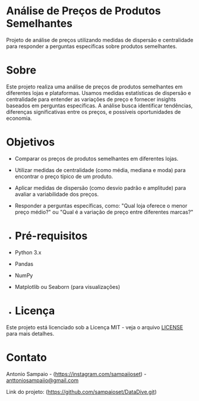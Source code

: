 # Análise de Preços de Produtos Semelhantes
Projeto de análise de preços utilizando medidas de dispersão e centralidade para responder a perguntas específicas sobre produtos semelhantes.

# Sobre

Este projeto realiza uma análise de preços de produtos semelhantes em diferentes lojas e plataformas. Usamos medidas estatísticas de dispersão e 
centralidade para entender as variações de preço e fornecer insights baseados em perguntas específicas. A análise busca identificar tendências, 
diferenças significativas entre os preços, e possíveis oportunidades de economia.

# Objetivos

- Comparar os preços de produtos semelhantes em diferentes lojas.
- Utilizar medidas de centralidade (como média, mediana e moda) para encontrar o preço típico de um produto.
- Aplicar medidas de dispersão (como desvio padrão e amplitude) para avaliar a variabilidade dos preços.
- Responder a perguntas específicas, como: "Qual loja oferece o menor preço médio?" ou "Qual é a variação de preço entre diferentes marcas?"

- # Pré-requisitos

- Python 3.x
- Pandas
- NumPy
- Matplotlib ou Seaborn (para visualizações)

- # Licença

Este projeto está licenciado sob a Licença MIT - veja o arquivo [LICENSE](LICENSE) para mais detalhes.

# Contato

Antonio Sampaio - (https://instagram.com/sampaiioset) - anttoniosampaiio@gmail.com

Link do projeto: (https://github.com/sampaioset/DataDive.git)
